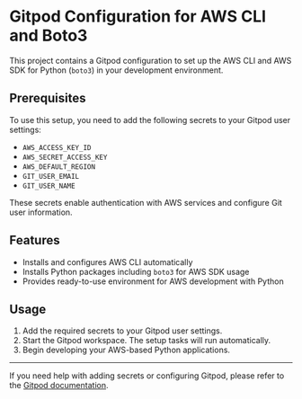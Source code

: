 # Gitpod Configuration for AWS CLI and Boto3

This project contains a Gitpod configuration to set up the AWS CLI and AWS SDK for Python (`boto3`) in your development environment.

## Prerequisites

To use this setup, you need to add the following secrets to your Gitpod user settings:

- `AWS_ACCESS_KEY_ID`  
- `AWS_SECRET_ACCESS_KEY`  
- `AWS_DEFAULT_REGION`  
- `GIT_USER_EMAIL`  
- `GIT_USER_NAME`  

These secrets enable authentication with AWS services and configure Git user information.

## Features

- Installs and configures AWS CLI automatically  
- Installs Python packages including `boto3` for AWS SDK usage  
- Provides ready-to-use environment for AWS development with Python

## Usage

1. Add the required secrets to your Gitpod user settings.  
2. Start the Gitpod workspace. The setup tasks will run automatically.  
3. Begin developing your AWS-based Python applications.

---

If you need help with adding secrets or configuring Gitpod, please refer to the [Gitpod documentation](https://www.gitpod.io/docs/config-environment-variables/).
